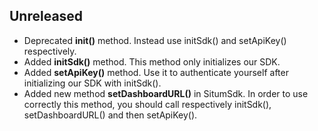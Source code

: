 ## Unreleased

* Deprecated **init()** method. Instead use initSdk() and setApiKey() respectively.
* Added **initSdk()** method. This method only initializes our SDK.
* Added **setApiKey()** method. Use it to authenticate yourself after initializing our SDK with initSdk().
* Added new method **setDashboardURL()** in SitumSdk. In order to use correctly this method, you should call respectively initSdk(), setDashboardURL() and then setApiKey().
